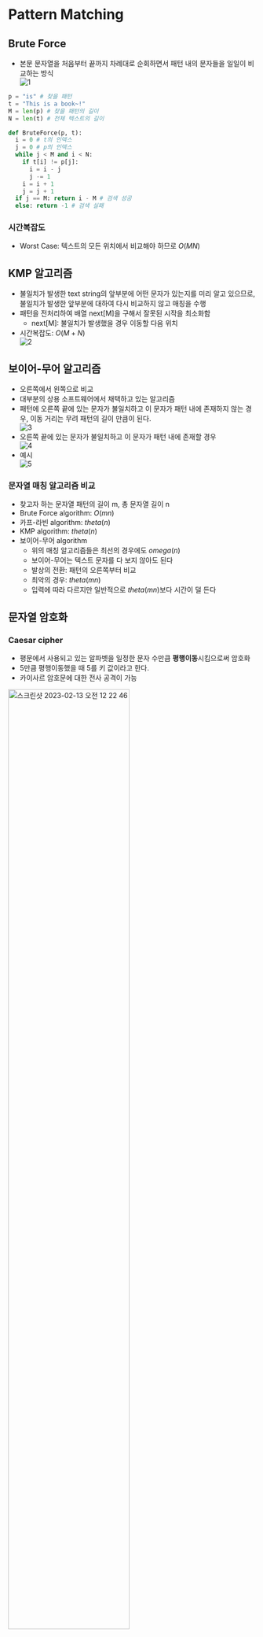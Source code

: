 # Pattern Matching
## Brute Force
- 본문 문자열을 처음부터 끝까지 차례대로 순회하면서 패턴 내의 문자들을 일일이 비교하는 방식  
![1](https://user-images.githubusercontent.com/108309396/217691479-eff9689f-1eeb-4fbc-89a2-76ad0eb13859.png)

```python
p = "is" # 찾을 패턴
t = "This is a book~!"
M = len(p) # 찾을 패턴의 길이
N = len(t) # 전체 텍스트의 길이

def BruteForce(p, t):
  i = 0 # t의 인덱스
  j = 0 # p의 인덱스
  while j < M and i < N:
    if t[i] != p[j]:
      i = i - j
      j -= 1
    i = i + 1
    j = j + 1
  if j == M: return i - M # 검색 성공
  else: return -1 # 검색 실패
```
### 시간복잡도
- Worst Case: 텍스트의 모든 위치에서 비교해야 하므로 $O(MN)$

## KMP 알고리즘
- 불일치가 발생한 text string의 앞부분에 어떤 문자가 있는지를 미리 알고 있으므로, 불일치가 발생한 앞부분에 대하여 다시 비교하지 않고 매칭을 수행
- 패턴을 전처리하여 배열 next[M]을 구해서 잘못된 시작을 최소화함
  - next[M]: 불일치가 발생했을 경우 이동할 다음 위치
- 시간복잡도: $O(M+N)$  
![2](https://user-images.githubusercontent.com/108309396/217695889-cdfacaa0-6f12-449c-9da5-6d6934c67001.png)

## 보이어-무어 알고리즘
- 오른쪽에서 왼쪽으로 비교
- 대부분의 상용 소프트웨어에서 채택하고 있는 알고리즘
- 패턴에 오른쪽 끝에 있는 문자가 불일치하고 이 문자가 패턴 내에 존재하지 않는 경우, 이동 거리는 무려 패턴의 길이 만큼이 된다.  
![3](https://user-images.githubusercontent.com/108309396/217696434-2843b69b-97a8-408c-b7f0-37d11fe65765.png)
- 오른쪽 끝에 있는 문자가 불일치하고 이 문자가 패턴 내에 존재할 경우  
![4](https://user-images.githubusercontent.com/108309396/217696679-1dd15a3c-67c7-4441-9773-6a0cc0358438.png)
- 예시  
![5](https://user-images.githubusercontent.com/108309396/217696685-ea0298ec-7b05-4051-bcbb-93ba3d16b677.png)

### 문자열 매칭 알고리즘 비교
- 찾고자 하는 문자열 패턴의 길이 m, 총 문자열 길이 n
- Brute Force algorithm: $O(mn)$
- 카프-라빈 algorithm: $theta(n)$
- KMP algorithm: $theta(n)$
- 보이어-무어 algorithm
  - 위의 매칭 알고리즘들은 최선의 경우에도 $omega(n)$
  - 보이어-무어는 텍스트 문자를 다 보지 않아도 된다
  - 발상의 전환: 패턴의 오른쪽부터 비교
  - 최악의 경우: $theta(mn)$
  - 입력에 따라 다르지만 일반적으로 $theta(mn)$보다 시간이 덜 든다

## 문자열 암호화
### Caesar cipher
- 평문에서 사용되고 있는 알파벳을 일정한 문자 수만큼 **평행이동**시킴으로써 암호화
- 5만큼 평행이동했을 때 5를 키 값이라고 한다.
- 카이사르 암호문에 대한 전사 공격이 가능  
<img width="70%" alt="스크린샷 2023-02-13 오전 12 22 46" src="https://user-images.githubusercontent.com/108309396/218319960-16ecdfea-2289-4dae-8234-8ab935779cf1.png">


### 문자 변환표를 이용한 암호화(단일 치환 암호)
- 단순한 카이사르 암호화보다 훨씬 강력
- 복호화하기 위해서는 모든 키의 조합이 필요(`26!`)  
![7](https://user-images.githubusercontent.com/108309396/217698685-b50c2f57-5282-4e3d-b5cf-867da2d7ee9b.png)

### bit열의 암호화
- XOR(exclusive-or) 연산 사용  
![8](https://user-images.githubusercontent.com/108309396/217698681-e647d9c8-42e6-447b-96a9-3688c44ed37a.png)


## 문자열 압축
- Run-length encoding algorithm
- 같은 값이 몇 번 반복되는가를 나타냄으로써 압축
- BMP 파일 포맷의 압축 방법
- 압축에 더 많이 사용하는 알고리즘으로 허프만 코딩 알고리즘이 있다.  
![9](https://user-images.githubusercontent.com/108309396/217698680-cbb545aa-7e75-47b8-92f9-a6c2805873b2.png)